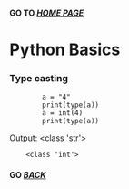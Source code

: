 ####   GO TO *[HOME PAGE](index.md)*


# Python Basics

### Type casting
            
            a = "4"
            print(type(a))
            a = int(4)
            print(type(a))
            
            
Output: <class 'str'>
        
        <class 'int'>






















#### GO *[BACK](index.md)* 
